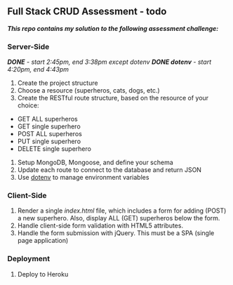 ## Full Stack CRUD Assessment - todo

***This repo contains my solution to the following assessment challenge:***

### Server-Side
***DONE*** *- start 2:45pm, end 3:38pm except dotenv*
***DONE dotenv*** *- start 4:20pm, end 4:43pm*

1. Create the project structure
1. Choose a resource (superheros, cats, dogs, etc.)
1. Create the RESTful route structure, based on the resource of your choice:
  - GET ALL superheros
  - GET single superhero
  - POST ALL superheros
  - PUT single superhero
  - DELETE single superhero
1. Setup MongoDB, Mongoose, and define your schema
1. Update each route to connect to the database and return JSON
1. Use [dotenv](https://www.npmjs.com/package/dotenv) to manage environment variables

### Client-Side

1. Render a single *index.html* file, which includes a form for adding (POST) a new superhero. Also, display ALL (GET) superheros below the form.
1. Handle client-side form validation with HTML5 attributes.
1. Handle the form submission with jQuery. This must be a SPA (single page application)

### Deployment

1. Deploy to Heroku
